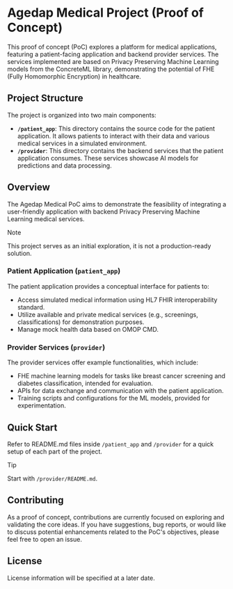 # Agedap Medical Project (Proof of Concept)

This proof of concept (PoC) explores a platform for medical applications, featuring a patient-facing application and backend provider services. The services implemented are based on Privacy Preserving Machine Learning models from the ConcreteML library, demonstrating the potential of FHE (Fully Homomorphic Encryption) in healthcare.

## Project Structure

The project is organized into two main components:

*   **`/patient_app`**: This directory contains the source code for the patient application. It allows patients to interact with their data and various medical services in a simulated environment.
*   **`/provider`**: This directory contains the backend services that the patient application consumes. These services showcase AI models for predictions and data processing.

## Overview

The Agedap Medical PoC aims to demonstrate the feasibility of integrating a user-friendly application with backend Privacy Preserving Machine Learning medical services. 

> [!NOTE]  
> This project serves as an initial exploration, it is not a production-ready solution.

### Patient Application (`patient_app`)

The patient application provides a conceptual interface for patients to:
*   Access simulated medical information using HL7 FHIR interoperability standard.
*   Utilize available and private medical services (e.g., screenings, classifications) for demonstration purposes.
*   Manage mock health data based on OMOP CMD.

### Provider Services (`provider`)

The provider services offer example functionalities, which include:
*   FHE machine learning models for tasks like breast cancer screening and diabetes classification, intended for evaluation.
*   APIs for data exchange and communication with the patient application.
*   Training scripts and configurations for the ML models, provided for experimentation.

## Quick Start

Refer to README.md files inside `/patient_app` and `/provider` for a quick setup of each part of the project. 
> [!TIP]
> Start with `/provider/README.md`.

## Contributing

As a proof of concept, contributions are currently focused on exploring and validating the core ideas. If you have suggestions, bug reports, or would like to discuss potential enhancements related to the PoC's objectives, please feel free to open an issue.

## License

License information will be specified at a later date.
